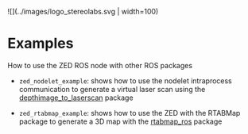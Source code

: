 ![](../images/logo_stereolabs.svg | width=100)

# Examples
How to use the ZED ROS node with other ROS packages

* `zed_nodelet_example`: shows how to use the nodelet intraprocess communication to generate a virtual laser scan using the [depthimage_to_laserscan](http://wiki.ros.org/depthimage_to_laserscan) package

* `zed_rtabmap_example`: shows how to use the ZED with the RTABMap package to generate a 3D map with the [rtabmap_ros](http://wiki.ros.org/rtabmap_ros) package

